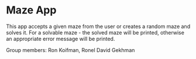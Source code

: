 # Maze App

This app accepts a given maze from the user or creates a random maze and solves it.
For a solvable maze - the solved maze will be printed, otherwise an appropriate error message
will be printed.

Group members: Ron Koifman, Ronel David Gekhman
